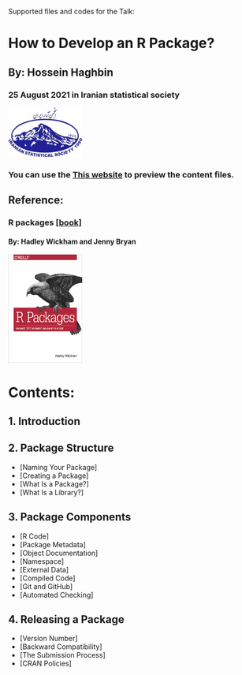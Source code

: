 Supported files and codes for the Talk:
# How to Develop an R Package?
## By: Hossein Haghbin
### 25 August 2021 in Iranian statistical society 
<img src="img/ISS-Logo.jpg" alt="Diffrent perspective of objects." width="150" height="100">

### You can use the [This website](https://haghbinh.github.io/DevRpack/) to preview the content files.

## Reference:
### R packages [\[book\] ](https://r-pkgs.org/)
#### By: Hadley Wickham and Jenny Bryan

<img src="img/cover.png" alt="Diffrent perspective of objects." width="150" height="220">

# Contents:
## 1. Introduction
## 2. Package Structure
 * [Naming Your Package]
 * [Creating a Package]
 * [What Is a Package?]
 * [What Is a Library?]
## 3. Package Components
 * [R Code]
 * [Package Metadata]
 * [Object Documentation]
 * [Namespace]
 * [External Data]
 * [Compiled Code]
 * [Git and GitHub]
 * [Automated Checking]
 ## 4. Releasing a Package
 * [Version Number]
 * [Backward Compatibility]
 * [The Submission Process]
 * [CRAN Policies]
